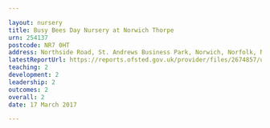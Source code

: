 ```yaml
---

layout: nursery
title: Busy Bees Day Nursery at Norwich Thorpe
urn: 254137
postcode: NR7 0HT
address: Northside Road, St. Andrews Business Park, Norwich, Norfolk, NR7 0HT
latestReportUrl: https://reports.ofsted.gov.uk/provider/files/2674857/urn/254137.pdf
teaching: 2
development: 2
leadership: 2
outcomes: 2
overall: 2
date: 17 March 2017

---
```

